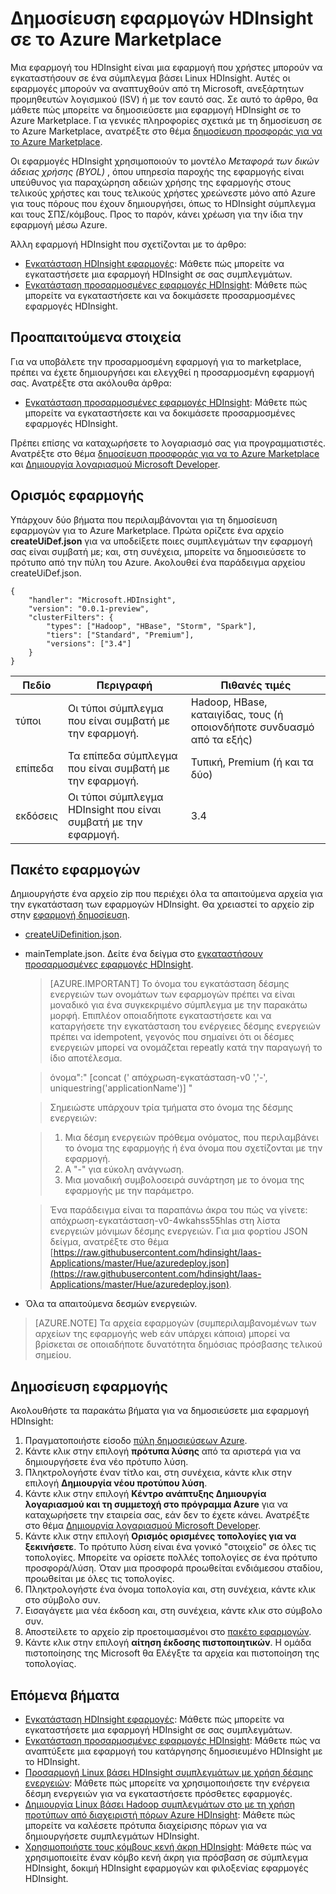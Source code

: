 <properties
    pageTitle="Δημοσίευση εφαρμογών HDInsight | Microsoft Azure"
    description="Μάθετε πώς μπορείτε να δημιουργήσετε και να δημοσιεύσετε εφαρμογές HDInsight."
    services="hdinsight"
    documentationCenter=""
    authors="mumian"
    manager="jhubbard"
    editor="cgronlun"
    tags="azure-portal"/>

<tags
    ms.service="hdinsight"
    ms.devlang="na"
    ms.topic="hero-article"
    ms.tgt_pltfrm="na"
    ms.workload="big-data"
    ms.date="10/18/2016"
    ms.author="jgao"/>

# <a name="publish-hdinsight-applications-into-the-azure-marketplace"></a>Δημοσίευση εφαρμογών HDInsight σε το Azure Marketplace

Μια εφαρμογή του HDInsight είναι μια εφαρμογή που χρήστες μπορούν να εγκαταστήσουν σε ένα σύμπλεγμα βάσει Linux HDInsight. Αυτές οι εφαρμογές μπορούν να αναπτυχθούν από τη Microsoft, ανεξάρτητων προμηθευτών λογισμικού (ISV) ή με τον εαυτό σας. Σε αυτό το άρθρο, θα μάθετε πώς μπορείτε να δημοσιεύσετε μια εφαρμογή HDInsight σε το Azure Marketplace.  Για γενικές πληροφορίες σχετικά με τη δημοσίευση σε το Azure Marketplace, ανατρέξτε στο θέμα [δημοσίευση προσφοράς για να το Azure Marketplace](../marketplace-publishing/marketplace-publishing-getting-started.md).

Οι εφαρμογές HDInsight χρησιμοποιούν το μοντέλο *Μεταφορά των δικών άδειας χρήσης (BYOL)* , όπου υπηρεσία παροχής της εφαρμογής είναι υπεύθυνος για παραχώρηση αδειών χρήσης της εφαρμογής στους τελικούς χρήστες και τους τελικούς χρήστες χρεώνεστε μόνο από Azure για τους πόρους που έχουν δημιουργήσει, όπως το HDInsight σύμπλεγμα και τους ΣΠΣ/κόμβους. Προς το παρόν, κάνει χρέωση για την ίδια την εφαρμογή μέσω Azure.

Άλλη εφαρμογή HDInsight που σχετίζονται με το άρθρο:

- [Εγκατάσταση HDInsight εφαρμογές](hdinsight-apps-install-applications.md): Μάθετε πώς μπορείτε να εγκαταστήσετε μια εφαρμογή HDInsight σε σας συμπλεγμάτων.
- [Εγκατάσταση προσαρμοσμένες εφαρμογές HDInsight](hdinsight-apps-install-custom-applications.md): Μάθετε πώς μπορείτε να εγκαταστήσετε και να δοκιμάσετε προσαρμοσμένες εφαρμογές HDInsight.

 
## <a name="prerequisites"></a>Προαπαιτούμενα στοιχεία

Για να υποβάλετε την προσαρμοσμένη εφαρμογή για το marketplace, πρέπει να έχετε δημιουργήσει και ελεγχθεί η προσαρμοσμένη εφαρμογή σας. Ανατρέξτε στα ακόλουθα άρθρα:

- [Εγκατάσταση προσαρμοσμένες εφαρμογές HDInsight](hdinsight-apps-install-custom-applications.md): Μάθετε πώς μπορείτε να εγκαταστήσετε και να δοκιμάσετε προσαρμοσμένες εφαρμογές HDInsight.

Πρέπει επίσης να καταχωρήσετε το λογαριασμό σας για προγραμματιστές. Ανατρέξτε στο θέμα [δημοσίευση προσφοράς για να το Azure Marketplace](../marketplace-publishing/marketplace-publishing-getting-started.md) και [Δημιουργία λογαριασμού Microsoft Developer](../marketplace-publishing/marketplace-publishing-accounts-creation-registration.md).

## <a name="define-application"></a>Ορισμός εφαρμογής

Υπάρχουν δύο βήματα που περιλαμβάνονται για τη δημοσίευση εφαρμογών για το Azure Marketplace.  Πρώτα ορίζετε ένα αρχείο **createUiDef.json** για να υποδείξετε ποιες συμπλεγμάτων την εφαρμογή σας είναι συμβατή με; και, στη συνέχεια, μπορείτε να δημοσιεύσετε το πρότυπο από την πύλη του Azure. Ακολουθεί ένα παράδειγμα αρχείου createUiDef.json.

    {
        "handler": "Microsoft.HDInsight",
        "version": "0.0.1-preview",
        "clusterFilters": {
            "types": ["Hadoop", "HBase", "Storm", "Spark"],
            "tiers": ["Standard", "Premium"],
            "versions": ["3.4"]
        }
    }


|Πεδίο  | Περιγραφή   | Πιθανές τιμές|
|-------|---------------|----------------|
|τύποι  | Οι τύποι σύμπλεγμα που είναι συμβατή με την εφαρμογή.    |Hadoop, HBase, καταιγίδας, τους (ή οποιονδήποτε συνδυασμό από τα εξής)|
|επίπεδα  | Τα επίπεδα σύμπλεγμα που είναι συμβατή με την εφαρμογή.    |Τυπική, Premium (ή και τα δύο)|
|εκδόσεις|  Οι τύποι σύμπλεγμα HDInsight που είναι συμβατή με την εφαρμογή.    |3.4|

## <a name="package-application"></a>Πακέτο εφαρμογών

Δημιουργήστε ένα αρχείο zip που περιέχει όλα τα απαιτούμενα αρχεία για την εγκατάσταση των εφαρμογών HDInsight. Θα χρειαστεί το αρχείο zip στην [εφαρμογή δημοσίευση](#publish-application).

- [createUiDefinition.json](#define-application).
- mainTemplate.json. Δείτε ένα δείγμα στο [εγκαταστήσουν προσαρμοσμένες εφαρμογές HDInsight](hdinsight-apps-install-custom-applications.md).

    >[AZURE.IMPORTANT] Το όνομα του εγκατάσταση δέσμης ενεργειών των ονομάτων των εφαρμογών πρέπει να είναι μοναδικό για ένα συγκεκριμένο σύμπλεγμα με την παρακάτω μορφή. Επιπλέον οποιαδήποτε εγκαταστήσετε και να καταργήσετε την εγκατάσταση του ενέργειες δέσμης ενεργειών πρέπει να idempotent, γεγονός που σημαίνει ότι οι δέσμες ενεργειών μπορεί να ονομάζεται repeatly κατά την παραγωγή το ίδιο αποτέλεσμα.
    
    >   όνομα":" [concat (' απόχρωση-εγκατάσταση-v0 ','-', uniquestring('applicationName')] "
        
    >Σημειώστε υπάρχουν τρία τμήματα στο όνομα της δέσμης ενεργειών:
        
    >   1. Μια δέσμη ενεργειών πρόθεμα ονόματος, που περιλαμβάνει το όνομα της εφαρμογής ή ένα όνομα που σχετίζονται με την εφαρμογή.
    >   2. A "-" για εύκολη ανάγνωση.
    >   3. Μια μοναδική συμβολοσειρά συνάρτηση με το όνομα της εφαρμογής με την παράμετρο.

    >   Ένα παράδειγμα είναι τα παραπάνω άκρα του πώς να γίνετε: απόχρωση-εγκατάσταση-v0-4wkahss55hlas στη λίστα ενεργειών μόνιμων δέσμης ενεργειών. Για μια φορτίου JSON δείγμα, ανατρέξτε στο θέμα [https://raw.githubusercontent.com/hdinsight/Iaas-Applications/master/Hue/azuredeploy.json](https://raw.githubusercontent.com/hdinsight/Iaas-Applications/master/Hue/azuredeploy.json).

- Όλα τα απαιτούμενα δεσμών ενεργειών.

> [AZURE.NOTE] Τα αρχεία εφαρμογών (συμπεριλαμβανομένων των αρχείων της εφαρμογής web εάν υπάρχει κάποια) μπορεί να βρίσκεται σε οποιαδήποτε δυνατότητα δημόσιας πρόσβασης τελικού σημείου.

## <a name="publish-application"></a>Δημοσίευση εφαρμογής

Ακολουθήστε τα παρακάτω βήματα για να δημοσιεύσετε μια εφαρμογή HDInsight:

1. Πραγματοποιήστε είσοδο [πύλη δημοσιεύσεων Azure](https://publish.windowsazure.com/).
2. Κάντε κλικ στην επιλογή **πρότυπα λύσης** από τα αριστερά για να δημιουργήσετε ένα νέο πρότυπο λύση.
3. Πληκτρολογήστε έναν τίτλο και, στη συνέχεια, κάντε κλικ στην επιλογή **Δημιουργία νέου προτύπου λύση**.
3. Κάντε κλικ στην επιλογή **Κέντρο ανάπτυξης Δημιουργία λογαριασμού και τη συμμετοχή στο πρόγραμμα Azure** για να καταχωρήσετε την εταιρεία σας, εάν δεν το έχετε κάνει.  Ανατρέξτε στο θέμα [Δημιουργία λογαριασμού Microsoft Developer](../marketplace-publishing/marketplace-publishing-accounts-creation-registration.md).
4. Κάντε κλικ στην επιλογή **Ορισμός ορισμένες τοπολογίες για να ξεκινήσετε**. Το πρότυπο λύση είναι ένα γονικό "στοιχείο" σε όλες τις τοπολογίες. Μπορείτε να ορίσετε πολλές τοπολογίες σε ένα πρότυπο προσφορά/λύση. Όταν μια προσφορά προωθείται ενδιάμεσου σταδίου, προωθείται με όλες τις τοπολογίες. 
4. Πληκτρολογήστε ένα όνομα τοπολογία και, στη συνέχεια, κάντε κλικ στο σύμβολο συν.
5. Εισαγάγετε μια νέα έκδοση και, στη συνέχεια, κάντε κλικ στο σύμβολο συν.
6. Αποστείλετε το αρχείο zip προετοιμασμένοι στο [πακέτο εφαρμογών](#package-application).  
7. Κάντε κλικ στην επιλογή **αίτηση έκδοσης πιστοποιητικών**. Η ομάδα πιστοποίησης της Microsoft θα Ελέγξτε τα αρχεία και πιστοποίηση της τοπολογίας.

## <a name="next-steps"></a>Επόμενα βήματα

- [Εγκατάσταση HDInsight εφαρμογές](hdinsight-apps-install-applications.md): Μάθετε πώς μπορείτε να εγκαταστήσετε μια εφαρμογή HDInsight σε σας συμπλεγμάτων.
- [Εγκατάσταση προσαρμοσμένες εφαρμογές HDInsight](hdinsight-apps-install-custom-applications.md): Μάθετε πώς να αναπτύξετε μια εφαρμογή του κατάργησης δημοσιευμένο HDInsight με το HDInsight.
- [Προσαρμογή Linux βάσει HDInsight συμπλεγμάτων με χρήση δέσμης ενεργειών](hdinsight-hadoop-customize-cluster-linux.md): Μάθετε πώς μπορείτε να χρησιμοποιήσετε την ενέργεια δέσμη ενεργειών για να εγκαταστήσετε πρόσθετες εφαρμογές.
- [Δημιουργία Linux βάσει Hadoop συμπλεγμάτων στο με τη χρήση προτύπων από διαχειριστή πόρων Azure HDInsight](hdinsight-hadoop-create-linux-clusters-arm-templates.md): Μάθετε πώς μπορείτε να καλέσετε πρότυπα διαχείρισης πόρων για να δημιουργήσετε συμπλεγμάτων HDInsight.
- [Χρησιμοποιήστε τους κόμβους κενή άκρη HDInsight](hdinsight-apps-use-edge-node.md): Μάθετε πώς να χρησιμοποιείτε έναν κόμβο κενή άκρη για πρόσβαση σε σύμπλεγμα HDInsight, δοκιμή HDInsight εφαρμογών και φιλοξενίας εφαρμογές HDInsight.

